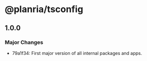 # @planria/tsconfig

## 1.0.0

### Major Changes

- 79a1f34: First major version of all internal packages and apps.
